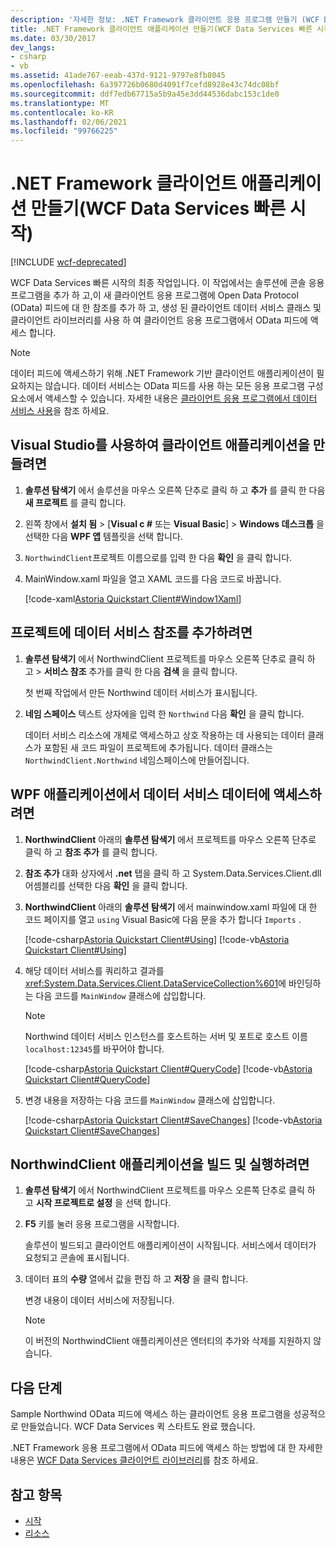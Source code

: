 ```yaml
---
description: '자세한 정보: .NET Framework 클라이언트 응용 프로그램 만들기 (WCF Data Services 빠른 시작)'
title: .NET Framework 클라이언트 애플리케이션 만들기(WCF Data Services 빠른 시작)
ms.date: 03/30/2017
dev_langs:
- csharp
- vb
ms.assetid: 41ade767-eeab-437d-9121-9797e8fb8045
ms.openlocfilehash: 6a397726b0680d4091f7cefd8928e43c74dc08bf
ms.sourcegitcommit: ddf7edb67715a5b9a45e3dd44536dabc153c1de0
ms.translationtype: MT
ms.contentlocale: ko-KR
ms.lasthandoff: 02/06/2021
ms.locfileid: "99766225"
---
```

# <a name="creating-the-net-framework-client-application-wcf-data-services-quickstart"></a>.NET Framework 클라이언트 애플리케이션 만들기(WCF Data Services 빠른 시작)

[!INCLUDE [wcf-deprecated](~/includes/wcf-deprecated.md)]

WCF Data Services 빠른 시작의 최종 작업입니다. 이 작업에서는 솔루션에 콘솔 응용 프로그램을 추가 하 고,이 새 클라이언트 응용 프로그램에 Open Data Protocol (OData) 피드에 대 한 참조를 추가 하 고, 생성 된 클라이언트 데이터 서비스 클래스 및 클라이언트 라이브러리를 사용 하 여 클라이언트 응용 프로그램에서 OData 피드에 액세스 합니다.

> [!NOTE]
> 데이터 피드에 액세스하기 위해 .NET Framework 기반 클라이언트 애플리케이션이 필요하지는 않습니다. 데이터 서비스는 OData 피드를 사용 하는 모든 응용 프로그램 구성 요소에서 액세스할 수 있습니다. 자세한 내용은 [클라이언트 응용 프로그램에서 데이터 서비스 사용](using-a-data-service-in-a-client-application-wcf-data-services.md)을 참조 하세요.

## <a name="to-create-the-client-application-by-using-visual-studio"></a>Visual Studio를 사용하여 클라이언트 애플리케이션을 만들려면

1. **솔루션 탐색기** 에서 솔루션을 마우스 오른쪽 단추로 클릭 하 고 **추가** 를 클릭 한 다음 **새 프로젝트** 를 클릭 합니다.

2. 왼쪽 창에서 **설치 됨** > [**Visual c #** 또는 **Visual Basic**] > **Windows 데스크톱** 을 선택한 다음 **WPF 앱** 템플릿을 선택 합니다.

3. `NorthwindClient`프로젝트 이름으로를 입력 한 다음 **확인** 을 클릭 합니다.

4. MainWindow.xaml 파일을 열고 XAML 코드를 다음 코드로 바꿉니다.

     [!code-xaml[Astoria Quickstart Client#Window1Xaml](../../../../samples/snippets/visualbasic/VS_Snippets_Misc/astoria_quickstart_client/vb/window1.xaml#window1xaml)]

## <a name="to-add-a-data-service-reference-to-the-project"></a>프로젝트에 데이터 서비스 참조를 추가하려면

1. **솔루션 탐색기** 에서 NorthwindClient 프로젝트를 마우스 오른쪽 단추로 클릭 하 고   >  **서비스 참조** 추가를 클릭 한 다음 **검색** 을 클릭 합니다.

     첫 번째 작업에서 만든 Northwind 데이터 서비스가 표시됩니다.

2. **네임 스페이스** 텍스트 상자에을 입력 한 `Northwind` 다음 **확인** 을 클릭 합니다.

     데이터 서비스 리소스에 개체로 액세스하고 상호 작용하는 데 사용되는 데이터 클래스가 포함된 새 코드 파일이 프로젝트에 추가됩니다. 데이터 클래스는 `NorthwindClient.Northwind` 네임스페이스에 만들어집니다.

## <a name="to-access-data-service-data-in-the-wpf-application"></a>WPF 애플리케이션에서 데이터 서비스 데이터에 액세스하려면

1. **NorthwindClient** 아래의 **솔루션 탐색기** 에서 프로젝트를 마우스 오른쪽 단추로 클릭 하 고 **참조 추가** 를 클릭 합니다.

2. **참조 추가** 대화 상자에서 **.net** 탭을 클릭 하 고 System.Data.Services.Client.dll 어셈블리를 선택한 다음 **확인** 을 클릭 합니다.

3. **NorthwindClient** 아래의 **솔루션 탐색기** 에서 mainwindow.xaml 파일에 대 한 코드 페이지를 열고 `using` Visual Basic에 다음 문을 추가 합니다 `Imports` .

    [!code-csharp[Astoria Quickstart Client#Using](../../../../samples/snippets/csharp/VS_Snippets_Misc/astoria_quickstart_client/cs/window1.xaml.cs#using)]
    [!code-vb[Astoria Quickstart Client#Using](../../../../samples/snippets/visualbasic/VS_Snippets_Misc/astoria_quickstart_client/vb/window1.xaml.vb#using)]

4. 해당 데이터 서비스를 쿼리하고 결과를 <xref:System.Data.Services.Client.DataServiceCollection%601>에 바인딩하는 다음 코드를 `MainWindow` 클래스에 삽입합니다.

    > [!NOTE]
    > Northwind 데이터 서비스 인스턴스를 호스트하는 서버 및 포트로 호스트 이름 `localhost:12345`를 바꾸어야 합니다.

     [!code-csharp[Astoria Quickstart Client#QueryCode](../../../../samples/snippets/csharp/VS_Snippets_Misc/astoria_quickstart_client/cs/window1.xaml.cs#querycode)]
     [!code-vb[Astoria Quickstart Client#QueryCode](../../../../samples/snippets/visualbasic/VS_Snippets_Misc/astoria_quickstart_client/vb/window1.xaml.vb#querycode)]

5. 변경 내용을 저장하는 다음 코드를 `MainWindow` 클래스에 삽입합니다.

     [!code-csharp[Astoria Quickstart Client#SaveChanges](../../../../samples/snippets/csharp/VS_Snippets_Misc/astoria_quickstart_client/cs/window1.xaml.cs#savechanges)]
     [!code-vb[Astoria Quickstart Client#SaveChanges](../../../../samples/snippets/visualbasic/VS_Snippets_Misc/astoria_quickstart_client/vb/window1.xaml.vb#savechanges)]

## <a name="to-build-and-run-the-northwindclient-application"></a>NorthwindClient 애플리케이션을 빌드 및 실행하려면

1. **솔루션 탐색기** 에서 NorthwindClient 프로젝트를 마우스 오른쪽 단추로 클릭 하 고 **시작 프로젝트로 설정** 을 선택 합니다.

2. **F5** 키를 눌러 응용 프로그램을 시작합니다.

     솔루션이 빌드되고 클라이언트 애플리케이션이 시작됩니다. 서비스에서 데이터가 요청되고 콘솔에 표시됩니다.

3. 데이터 표의 **수량** 열에서 값을 편집 하 고 **저장** 을 클릭 합니다.

     변경 내용이 데이터 서비스에 저장됩니다.

    > [!NOTE]
    > 이 버전의 NorthwindClient 애플리케이션은 엔터티의 추가와 삭제를 지원하지 않습니다.

## <a name="next-steps"></a>다음 단계

Sample Northwind OData 피드에 액세스 하는 클라이언트 응용 프로그램을 성공적으로 만들었습니다. WCF Data Services 퀵 스타트도 완료 했습니다.

.NET Framework 응용 프로그램에서 OData 피드에 액세스 하는 방법에 대 한 자세한 내용은 [WCF Data Services 클라이언트 라이브러리](wcf-data-services-client-library.md)를 참조 하세요.

## <a name="see-also"></a>참고 항목

- [시작](getting-started-with-wcf-data-services.md)
- [리소스](wcf-data-services-resources.md)
